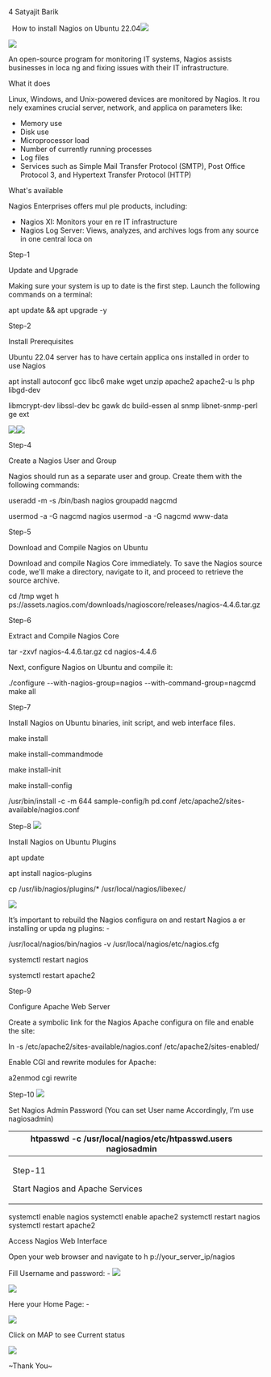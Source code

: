 ﻿4   Satyajit Barik 

` `How to install Nagios on Ubuntu 22.04![](Aspose.Words.e94fecd9-cf6c-4817-8e3f-dfddc6dcba40.001.png)

![](Aspose.Words.e94fecd9-cf6c-4817-8e3f-dfddc6dcba40.002.jpeg)

An open-source program for monitoring IT systems, Nagios assists businesses in loca  ng and fixing issues with their IT infrastructure. 

What it does  

Linux, Windows, and Unix-powered devices are monitored by Nagios. It rou  nely examines crucial server, network, and applica  on parameters like:  

- Memory use  
- Disk use  
- Microprocessor load  
- Number of currently running processes  
- Log files  
- Services such as Simple Mail Transfer Protocol (SMTP), Post Office Protocol 3, and Hypertext Transfer Protocol (HTTP) 

What's available 

Nagios Enterprises offers mul  ple products, including:  

- Nagios XI: Monitors your en  re IT infrastructure  
- Nagios Log Server: Views, analyzes, and archives logs from any source in one central loca  on 

Step-1 

Update and Upgrade 

Making sure your system is up to date is the first step. Launch the following commands on a terminal: 

apt update && apt upgrade -y 

Step-2 

Install Prerequisites 

Ubuntu 22.04 server has to have certain applica  ons installed in order to use Nagios 

apt install autoconf gcc libc6 make wget unzip apache2 apache2-u  ls php libgd-dev 

libmcrypt-dev libssl-dev bc gawk dc build-essen  al snmp libnet-snmp-perl ge  ext

![](Aspose.Words.e94fecd9-cf6c-4817-8e3f-dfddc6dcba40.003.jpeg)![](Aspose.Words.e94fecd9-cf6c-4817-8e3f-dfddc6dcba40.004.png)

Step-4 

Create a Nagios User and Group 

Nagios should run as a separate user and group. Create them with the following commands: 

useradd -m -s /bin/bash nagios groupadd nagcmd 

usermod -a -G nagcmd nagios usermod -a -G nagcmd www-data 

Step-5 

Download and Compile Nagios on Ubuntu 

Download and compile Nagios Core immediately. To save the Nagios source code, we'll make a directory, navigate to it, and proceed to retrieve the source archive. 

cd /tmp wget h  ps://assets.nagios.com/downloads/nagioscore/releases/nagios-4.4.6.tar.gz 

Step-6 

Extract and Compile Nagios Core 

tar -zxvf nagios-4.4.6.tar.gz cd nagios-4.4.6 

Next, configure Nagios on Ubuntu and compile it: 

./configure --with-nagios-group=nagios --with-command-group=nagcmd make all 

Step-7 

Install Nagios on Ubuntu binaries, init script, and web interface files. 

make install 

make install-commandmode 

make install-init 

make install-config 

/usr/bin/install -c -m 644 sample-config/h  pd.conf /etc/apache2/sites-available/nagios.conf 

Step-8 ![](Aspose.Words.e94fecd9-cf6c-4817-8e3f-dfddc6dcba40.005.png)

Install Nagios on Ubuntu Plugins 

apt update 

apt install nagios-plugins 

cp /usr/lib/nagios/plugins/\* /usr/local/nagios/libexec/ 

![](Aspose.Words.e94fecd9-cf6c-4817-8e3f-dfddc6dcba40.006.jpeg)

It’s important to rebuild the Nagios configura  on and restart Nagios a  er installing or upda  ng plugins: - 

/usr/local/nagios/bin/nagios -v /usr/local/nagios/etc/nagios.cfg 

systemctl restart nagios 

systemctl restart apache2 

Step-9 

Configure Apache Web Server 

Create a symbolic link for the Nagios Apache configura  on file and enable the site: 

ln -s /etc/apache2/sites-available/nagios.conf /etc/apache2/sites-enabled/ 

Enable CGI and rewrite modules for Apache: 

a2enmod cgi rewrite 

Step-10 ![](Aspose.Words.e94fecd9-cf6c-4817-8e3f-dfddc6dcba40.007.png)

Set Nagios Admin Password (You can set User name Accordingly, I’m use nagiosadmin) 

|htpasswd -c /usr/local/nagios/etc/htpasswd.users nagiosadmin||
| - | :- |
|<p>Step-11 </p><p>Start Nagios and Apache Services </p>||

systemctl enable nagios systemctl enable apache2 systemctl restart nagios systemctl restart apache2 

Access Nagios Web Interface 

Open your web browser and navigate to h  p://your\_server\_ip/nagios 

Fill Username and password: - ![](Aspose.Words.e94fecd9-cf6c-4817-8e3f-dfddc6dcba40.008.png)

![](Aspose.Words.e94fecd9-cf6c-4817-8e3f-dfddc6dcba40.009.jpeg)

Here your Home Page: - 

![](Aspose.Words.e94fecd9-cf6c-4817-8e3f-dfddc6dcba40.010.jpeg)

Click on MAP to see Current status 

![](Aspose.Words.e94fecd9-cf6c-4817-8e3f-dfddc6dcba40.011.jpeg)

~Thank You~ 

